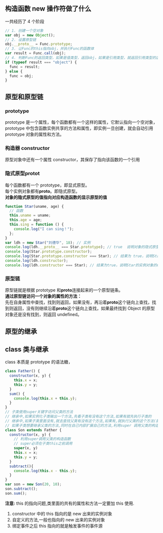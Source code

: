 ## 构造函数 new 操作符做了什么

一共经历了 4 个阶段

```js
// 1. 创建一个空对象
var obj = new Object();
// 2. 设置原型链
obj.__proto__ = Func.prototype;
// 3. 让Func的this指向obj，并执行Func的函数体
var result = Func.call(obj);
// 4. 判断Func的返回类型，如果是值类型，返回obj，如果是引用类型，就返回引用类型的这个对象
if (typeof result === "object") {
  func = result;
} else {
  func = obj;
}
```

## 原型和原型链

### prototype

prototype 是一个属性，每个函数都有一个这样的属性，它默认指向一个空对象，prototype 中包含函数实例共享的方法和属性，即实例一旦创建，就会自动引用 prototype 对象的属性和方法。

### 构造器 constructor

原型对象中还有一个属性 constructor，其保存了指向该函数的一个引用

### 隐式原型**protot**

每个函数都有一个 prototype，即显式原型。  
每个实例对象都有**proto**。即隐式原型。  
**对象的隐式原型的值指向对应构造函数的显示原型的值**

```js
function Star(uname, age) {
  // 函数
  this.uname = uname;
  this.age = age;
  this.sing = function () {
    console.log("I can sing！");
  };
}
var ldh = new Star("刘德华", 18); // 实例
console.log(ldh.__proto__ === Star.prototype); // true  说明对象的隐式原型的值指向对应构造函数的显示原型的值
console.log(Star.prototype.constructor);
console.log(Star.prototype.constructor === Star); // 结果为 true，说明Star原型对象的constructor指向Star本身
console.log(ldh.constructor);
console.log(ldh.constructor === Star); // 结果为true，说明Star的实例对象的constructor也指向构造函数Star本身
```

### 原型链

原型链就是根据 prototype 和**proto**连接起来的一个原型链条。  
**通过原型链访问一个对象的属性的方法：**  
先在自身属性中查找，找到则返回，如果没有，再沿着**proto**这个链向上查找，找到则返回，没有则继续沿着**proto**这个链向上查找，如果最终找到 Object 的原型对象还是没有找到，则返回 undefined。

## 原型的继承

## class 类与继承

class 本质是 prototype 的语法糖，

```js
class Father() {
  constructor(x, y) {
    this.x = x;
    this.y = y;
  }
  sum() {
    console.log(this.x + this.y);
  }
}
// 子类使用super关键字访问父类的方法
// 继承中,如果实例化子类输出一个方法,先看子类有没有这个方法,如果有就先执行子类的
// 继承中,如果子类里面没有,就去查找父类有没有这个方法,如果有,就执行父类的这个方法(就近原则)
// 如果子类想要继承父类的方法,同时在自己内部扩展自己的方法,利用super 调用父类的构造函数,super 必须在子类this之前调用
class Son extends Father {
  constructor(x, y) {
    // 利用super调用父类的构造函数
    // super必须在子类this之前调用
    super(x, y)
    this.x = x;
    this.y = y;
  }
  subtract(){
    console.log(this.x - this.y);
  }
}
var son = new Son(20, 10);
son.subtract();
son.sum();
```

**注意:** this 的指向问题,类里面的共有的属性和方法一定要加 this 使用.

1. constructor 中的 this 指向的是 new 出来的实例对象
2. 自定义的方法,一般也指向的 new 出来的实例对象
3. 绑定事件之后 this 指向的就是触发事件的事件源
